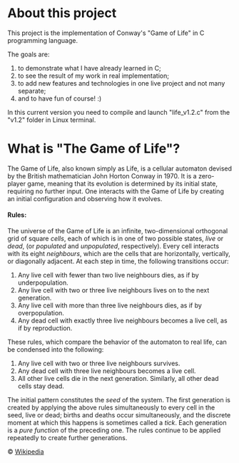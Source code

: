 # About this project

This project is the implementation of Conway's "Game of Life" in C programming language.

The goals are:
1. to demonstrate what I have already learned in C;
2. to see the result of my work in real implementation;
3. to add new features and technologies in one live project and not many separate;
4. and to have fun of course! :)

In this current version you need to compile and launch "life_v1.2.c" from the "v1.2" folder in Linux terminal.

# What is "The Game of Life"?
The Game of Life, also known simply as Life, is a cellular automaton devised by the British mathematician John Horton Conway in 1970. It is a zero-player game, meaning that its evolution is determined by its initial state, requiring no further input. One interacts with the Game of Life by creating an initial configuration and observing how it evolves.

#### Rules:
The universe of the Game of Life is an infinite, two-dimensional orthogonal grid of square *cells*, each of which is in one of two possible states, *live* or *dead*, (or *populated* and *unpopulated*, respectively). Every cell interacts with its eight *neighbours*, which are the cells that are horizontally, vertically, or diagonally adjacent. At each step in time, the following transitions occur:

1. Any live cell with fewer than two live neighbours dies, as if by underpopulation.
2. Any live cell with two or three live neighbours lives on to the next generation.
3. Any live cell with more than three live neighbours dies, as if by overpopulation.
4. Any dead cell with exactly three live neighbours becomes a live cell, as if by reproduction.

These rules, which compare the behavior of the automaton to real life, can be condensed into the following:

1. Any live cell with two or three live neighbours survives.
2. Any dead cell with three live neighbours becomes a live cell.
3. All other live cells die in the next generation. Similarly, all other dead cells stay dead.

The initial pattern constitutes the *seed* of the system. The first generation is created by applying the above rules simultaneously to every cell in the seed, live or dead; births and deaths occur simultaneously, and the discrete moment at which this happens is sometimes called a *tick*. Each generation is a *pure function* of the preceding one. The rules continue to be applied repeatedly to create further generations.

© [Wikipedia](https://en.m.wikipedia.org/wiki/Conway%27s_Game_of_Life)
